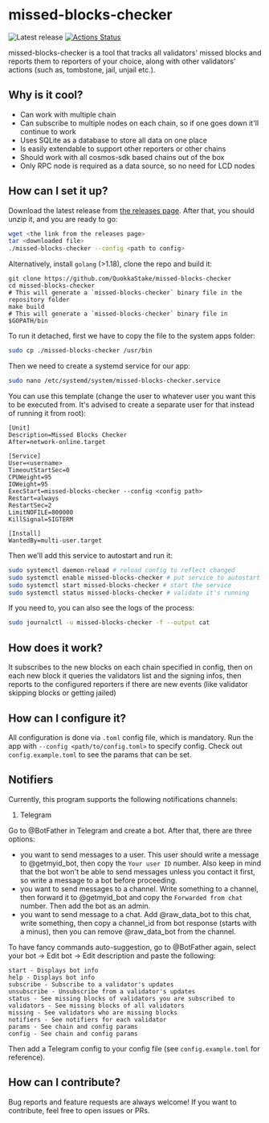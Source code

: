 # missed-blocks-checker

![Latest release](https://img.shields.io/github/v/release/QuokkaStake/missed-blocks-checker)
[![Actions Status](https://github.com/QuokkaStake/missed-blocks-checker/workflows/test/badge.svg)](https://github.com/QuokkaStake/missed-blocks-checker/actions)

missed-blocks-checker is a tool that tracks all validators' missed blocks and reports them
to reporters of your choice, along with other validators' actions (such as, tombstone, jail, unjail etc.).

## Why is it cool?
- Can work with multiple chain
- Can subscribe to multiple nodes on each chain, so if one goes down it'll continue to work
- Uses SQLite as a database to store all data on one place
- Is easily extendable to support other reporters or other chains
- Should work with all cosmos-sdk based chains out of the box
- Only RPC node is required as a data source, so no need for LCD nodes

## How can I set it up?

Download the latest release from [the releases page](https://github.com/QuokkaStake/missed-blocks-checker/releases/). After that, you should unzip it, and you are ready to go:

```sh
wget <the link from the releases page>
tar <downloaded file>
./missed-blocks-checker --config <path to config>
```

Alternatively, install `golang` (>1.18), clone the repo and build it:
```
git clone https://github.com/QuokkaStake/missed-blocks-checker
cd missed-blocks-checker
# This will generate a `missed-blocks-checker` binary file in the repository folder
make build
# This will generate a `missed-blocks-checker` binary file in $GOPATH/bin
```

To run it detached, first we have to copy the file to the system apps folder:

```sh
sudo cp ./missed-blocks-checker /usr/bin
```

Then we need to create a systemd service for our app:

```sh
sudo nano /etc/systemd/system/missed-blocks-checker.service
```

You can use this template (change the user to whatever user you want this to be executed from. It's advised to create a separate user for that instead of running it from root):

```
[Unit]
Description=Missed Blocks Checker
After=network-online.target

[Service]
User=<username>
TimeoutStartSec=0
CPUWeight=95
IOWeight=95
ExecStart=missed-blocks-checker --config <config path>
Restart=always
RestartSec=2
LimitNOFILE=800000
KillSignal=SIGTERM

[Install]
WantedBy=multi-user.target
```

Then we'll add this service to autostart and run it:

```sh
sudo systemctl daemon-reload # reload config to reflect changed
sudo systemctl enable missed-blocks-checker # put service to autostart
sudo systemctl start missed-blocks-checker # start the service
sudo systemctl status missed-blocks-checker # validate it's running
```

If you need to, you can also see the logs of the process:

```sh
sudo journalctl -u missed-blocks-checker -f --output cat
```

## How does it work?

It subscribes to the new blocks on each chain specified in config, then on each new block
it queries the validators list and the signing infos, then reports to the configured reporters
if there are new events (like validator skipping blocks or getting jailed)

## How can I configure it?

All configuration is done via `.toml` config file, which is mandatory. Run the app with `--config <path/to/config.toml>` to specify config. Check out `config.example.toml` to see the params that can be set.

## Notifiers

Currently, this program supports the following notifications channels:
1) Telegram

Go to @BotFather in Telegram and create a bot. After that, there are three options:
- you want to send messages to a user. This user should write a message to @getmyid_bot, then copy the `Your user ID` number. Also keep in mind that the bot won't be able to send messages unless you contact it first, so write a message to a bot before proceeding.
- you want to send messages to a channel. Write something to a channel, then forward it to @getmyid_bot and copy the `Forwarded from chat` number. Then add the bot as an admin.
- you want to send message to a chat. Add @raw_data_bot to this chat, write something, then copy a channel_id from bot response (starts with a minus), then you can remove @raw_data_bot from the channel.

To have fancy commands auto-suggestion, go to @BotFather again, select your bot -> Edit bot -> Edit description and paste the following:
```
start - Displays bot info
help - Displays bot info
subscribe - Subscribe to a validator's updates
unsubscribe - Unsubscribe from a validator's updates
status - See missing blocks of validators you are subscribed to
validators - See missing blocks of all validators
missing - See validators who are missing blocks
notifiers - See notifiers for each validator
params - See chain and config params
config - See chain and config params
```

Then add a Telegram config to your config file (see `config.example.toml` for reference).

## How can I contribute?

Bug reports and feature requests are always welcome! If you want to contribute, feel free to open issues or PRs.
